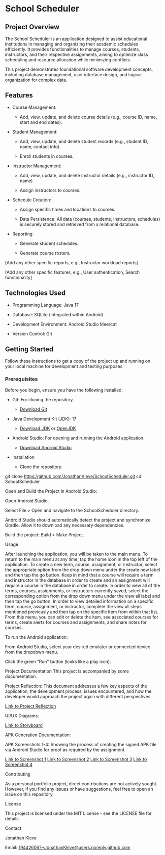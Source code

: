 # School Scheduler 
## Project Overview

The School Scheduler is an application designed to assist educational institutions in managing and organizing their academic schedules efficiently. It provides functionalities to manage courses, students, instructors, and their respective assignments, aiming to optimize class scheduling and resource allocation while minimizing conflicts.

This project demonstrates foundational software development concepts, including database management, user interface design, and logical organization for complex data.

## Features

* Course Management:

  * Add, view, update, and delete course details (e.g., course ID, name, start and end dates).

* Student Management:

  * Add, view, update, and delete student records (e.g., student ID, name, contact info).

  * Enroll students in courses.

* Instructor Management:

  * Add, view, update, and delete instructor details (e.g., instructor ID, name).

  * Assign instructors to courses.

* Schedule Creation:

  * Assign specific times and locations to courses.

  * Data Persistence: All data (courses, students, instructors, schedules) is securely stored and retrieved from a relational database.

* Reporting:

  * Generate student schedules.

  * Generate course rosters.

[Add any other specific reports, e.g., Instructor workload reports]

[Add any other specific features, e.g., User authentication, Search functionality]

## Technologies Used

* Programming Language: Java 17

* Database: SQLite (integrated within Android)

* Development Environment: Android Studio Meercat

* Version Control: Git

## Getting Started
Follow these instructions to get a copy of the project up and running on your local machine for development and testing purposes.

### Prerequisites
Before you begin, ensure you have the following installed:

* Git: For cloning the repository.

  * [Download Git](https://git-scm.com/downloads)

* Java Development Kit (JDK): 17

  * [Download JDK](https://www.oracle.com/java/technologies/downloads/) or [OpenJDK](https://openjdk.java.net/install/)

* Android Studio: For opening and running the Android application.

  * [Download Android Studio](https://developer.android.com/studio/install)

* Installation
  * Clone the repository:

git clone https://github.com/JonathanKleve/SchoolScheduler.git
cd SchoolScheduler

Open and Build the Project in Android Studio:

Open Android Studio.

Select File > Open and navigate to the SchoolScheduler directory.

Android Studio should automatically detect the project and synchronize Gradle. Allow it to download any necessary dependencies.

Build the project: Build > Make Project.

Usage

After launching the application, you will be taken to the main menu. To return to the main menu at any time, tap the home icon in the top left of the application. To create a new term, course, assignment, or instructor, select the appropriate option from the drop down menu under the create new label and then tap the go button. Keep in mind that a course will require a term and instructor in the database in order to create and an assignment will require a course in the database in order to create. In order to view all of the terms, courses, assignments, or instructors currently saved, select the corresponding option from the drop down menu under the view all label and then tap the go button. In order to view detailed information on a specific term, course, assignment, or instructor, complete the view all steps mentioned previously and then tap on the specific item from within that list. From this menu, you can edit or delete the item, see associated courses for terms, create alerts for courses and assignments, and share notes for courses.

To run the Android application:

From Android Studio, select your desired emulator or connected device from the dropdown menu.

Click the green "Run" button (looks like a play icon).

Project Documentation
This project is accompanied by some documentation.

Project Reflection: This document addresses a few key aspects of the application, the development process, issues encountered, and how the developer would approach the project again with different perspectives.

[Link to Project Reflection](docs/School%20Scheduler%20Reflection.pdf)

UI/UX Diagrams:

[Link to Storyboard](docs/School%20Scheduler%20Storyboard.png)

APK Generation Documentation:

APK Screenshots 1-4: Showing the process of creating the signed APK file via Android Studio for proof as required by the assignment.

[Link to Screenshot 1](docs/APK%20Screenshot%201.png)
[Link to Screenshot 2](docs/APK%20Screenshot%202.png)
[Link to Screenshot 3](docs/APK%20Screenshot%203.png)
[Link to Screenshot 4](docs/APK%20Screenshot%204.png)

Contributing

As a personal portfolio project, direct contributions are not actively sought. However, if you find any issues or have suggestions, feel free to open an issue on this repository.

License

This project is licensed under the MIT License - see the LICENSE file for details.

Contact

Jonathan Kleve

Email: 194426067+JonathanKleve@users.noreply.github.com

